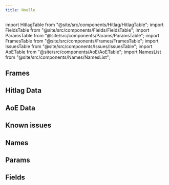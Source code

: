 ```yaml
---
title: Noelle
---
```


import HitlagTable from "@site/src/components/Hitlag/HitlagTable";
import FieldsTable from "@site/src/components/Fields/FieldsTable";
import ParamsTable from "@site/src/components/Params/ParamsTable";
import FramesTable from "@site/src/components/Frames/FramesTable";
import IssuesTable from "@site/src/components/Issues/IssuesTable";
import AoETable from "@site/src/components/AoE/AoETable";
import NamesList from "@site/src/components/Names/NamesList";

## Frames

<FramesTable item_key="noelle" />

## Hitlag Data

<HitlagTable item_key="noelle" />

## AoE Data

<AoETable item_key="noelle" />

## Known issues

<IssuesTable item_key="noelle" />

## Names

<NamesList item_key="noelle" />

## Params

<ParamsTable item_key="noelle" />

## Fields

<FieldsTable item_key="noelle" />
